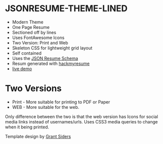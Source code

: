 # JSONRESUME-THEME-LINED
- Modern Theme
- One Page Resume
- Sectioned off by lines
- Uses FontAwesome Icons
- Two Version: Print and Web
- Skeleton CSS for lightweight grid layout
- Self contained
- Uses the [JSON Resume Schema](https://github.com/jsonresume/resume-schema)
- Resum generated with [hackmyresume](https://github.com/hacksalot/HackMyResume)
- [live demo](http://grantsiders.com/resume)
# Two Versions 
- Print - More suitable for printing to PDF or Paper 
- WEB - More suitable for the web.

Only difference between the two is that the web version has Icons for social media links instead of usernames/urls. Uses CSS3 media queries to change when it being printed.


Template design by [Grant Siders](http://grantsiders.com)
